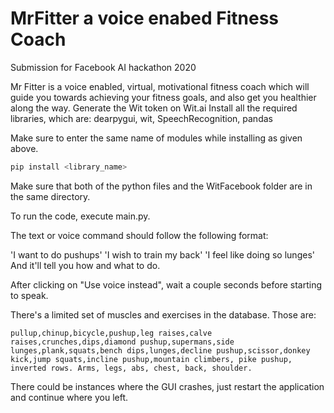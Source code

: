 # MrFitter a voice enabed Fitness Coach
Submission for Facebook AI hackathon 2020

Mr Fitter is a voice enabled, virtual, motivational fitness coach which will guide you towards achieving your fitness goals, and also get you healthier along the way. Generate the Wit token on Wit.ai Install all the required libraries, which are: dearpygui, wit, SpeechRecognition, pandas

Make sure to enter the same name of modules while installing as given above.

```bash
pip install <library_name>
```
Make sure that both of the python files and the WitFacebook folder are in the same directory.

To run the code, execute main.py.

The text or voice command should follow the following format:

'I want to do pushups' 'I wish to train my back' 'I feel like doing so lunges' And it'll tell you how and what to do.

After clicking on "Use voice instead", wait a couple seconds before starting to speak.

There's a limited set of muscles and exercises in the database. Those are:

```
pullup,chinup,bicycle,pushup,leg raises,calve raises,crunches,dips,diamond pushup,supermans,side lunges,plank,squats,bench dips,lunges,decline pushup,scissor,donkey kick,jump squats,incline pushup,mountain climbers, pike pushup, inverted rows. Arms, legs, abs, chest, back, shoulder.
```
There could be instances where the GUI crashes, just restart the application and continue where you left.
